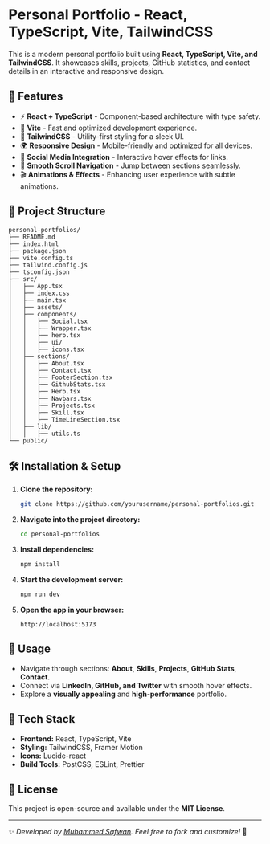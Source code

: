 # Personal Portfolio - React, TypeScript, Vite, TailwindCSS

This is a modern personal portfolio built using **React, TypeScript, Vite, and TailwindCSS**. It showcases skills, projects, GitHub statistics, and contact details in an interactive and responsive design.

## 🚀 Features

- ⚡ **React + TypeScript** - Component-based architecture with type safety.
- 🚀 **Vite** - Fast and optimized development experience.
- 🎨 **TailwindCSS** - Utility-first styling for a sleek UI.
- 🌍 **Responsive Design** - Mobile-friendly and optimized for all devices.
- 🔗 **Social Media Integration** - Interactive hover effects for links.
- 📜 **Smooth Scroll Navigation** - Jump between sections seamlessly.
- 🎬 **Animations & Effects** - Enhancing user experience with subtle animations.

## 📂 Project Structure

```
personal-portfolios/
├── README.md
├── index.html
├── package.json
├── vite.config.ts
├── tailwind.config.js
├── tsconfig.json
├── src/
│   ├── App.tsx
│   ├── index.css
│   ├── main.tsx
│   ├── assets/
│   ├── components/
│   │   ├── Social.tsx
│   │   ├── Wrapper.tsx
│   │   ├── hero.tsx
│   │   ├── ui/
│   │   ├── icons.tsx
│   ├── sections/
│   │   ├── About.tsx
│   │   ├── Contact.tsx
│   │   ├── FooterSection.tsx
│   │   ├── GithubStats.tsx
│   │   ├── Hero.tsx
│   │   ├── Navbars.tsx
│   │   ├── Projects.tsx
│   │   ├── Skill.tsx
│   │   ├── TimeLineSection.tsx
│   ├── lib/
│   │   ├── utils.ts
└── public/
```

## 🛠️ Installation & Setup

1. **Clone the repository:**
   ```bash
   git clone https://github.com/yourusername/personal-portfolios.git
   ```

2. **Navigate into the project directory:**
   ```bash
   cd personal-portfolios
   ```

3. **Install dependencies:**
   ```bash
   npm install
   ```

4. **Start the development server:**
   ```bash
   npm run dev
   ```

5. **Open the app in your browser:**
   ```
   http://localhost:5173
   ```

## 📌 Usage

- Navigate through sections: **About**, **Skills**, **Projects**, **GitHub Stats**, **Contact**.
- Connect via **LinkedIn, GitHub, and Twitter** with smooth hover effects.
- Explore a **visually appealing** and **high-performance** portfolio.

## 🎯 Tech Stack

- **Frontend:** React, TypeScript, Vite
- **Styling:** TailwindCSS, Framer Motion
- **Icons:** Lucide-react
- **Build Tools:** PostCSS, ESLint, Prettier

## 📄 License

This project is open-source and available under the **MIT License**.

---

✨ *Developed by [Muhammed Safwan](https://github.com/me-safwan-07). Feel free to fork and customize!* 🚀
